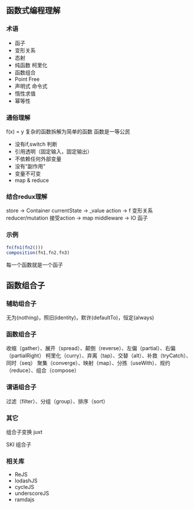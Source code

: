 ## 函数式编程理解

### 术语
 - 函子
 - 变形关系
 - 态射
 - 纯函数 柯里化
 - 函数组合
 - Point Free
 - 声明式 命令式
 - 惰性求值
 - 幂等性

### 通俗理解
f(x) = y
复杂的函数拆解为简单的函数
函数是一等公民
- 没有if,switch 判断
- 引用透明（固定输入，固定输出）
- 不依赖任何外部变量
- 没有“副作用”
- 变量不可变
- map & reduce

### 结合redux理解

store -> Container
currentState -> _value
action -> f 变形关系
reducer/mutation 接受action -> map
middleware -> IO 函子

### 示例
```javascript
fn(fn1(fn2()))
composition(fn1,fn2,fn3)
```
每一个函数就是一个函子

## 函数组合子

### 辅助组合子
无为(nothing)，照旧(identity)，默许(defaultTo)，恒定(always)

### 函数组合子
收缩（gather）、展开（spread）、颠倒（reverse）、左偏（partial）、右偏（partialRight）
柯里化（curry）、弃离（tap）、交替（alt）、补救（tryCatch）、同时（seq）
聚集（converge）、映射（map）、分拣（useWith）、规约（reduce）、组合（compose）

### 谓语组合子
过滤（filter）、分组（group）、排序（sort）

### 其它
组合子变换 juxt

SKI 组合子

### 相关库
 - ReJS
 - lodashJS
 - cycleJS
 - underscoreJS
 - ramdajs
